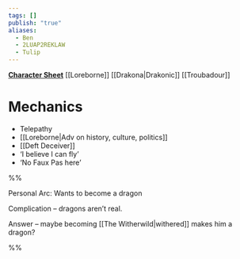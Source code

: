 ```yaml
---
tags: []
publish: "true"
aliases:
  - Ben
  - 2LUAP2REKLAW
  - Tulip
---
```

**[Character Sheet](https://app.demiplane.com/nexus/daggerheart/character-sheet/876cdda9-faf4-452c-bfbc-326282759520)**
[[Loreborne]] [[Drakona|Drakonic]] [[Troubadour]]
# Mechanics
- Telepathy
- [[Loreborne|Adv on history, culture, politics]]
- [[Deft Deceiver]]
- ‘I believe I can fly’
- ‘No Faux Pas here’

%%

Personal Arc: Wants to become a dragon

Complication – dragons aren’t real.

Answer – maybe becoming [[The Witherwild|withered]] makes him a dragon?

%%